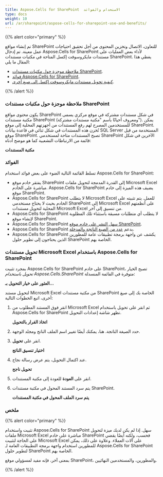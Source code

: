 ```yaml
---
title: Aspose.Cells for SharePoint  الاستخدام والفوائد
type: docs
weight: 10
url: /ar/sharepoint/aspose-cells-for-sharepoint-use-and-benefits/
---
```


{{% alert color="primary" %}} 

تم إنشاء مواقع SharePoint للتعاون، الاتصال وتخزين المحتوى من أجل تحقيق احتياجات عمل معينة. تم إدخال Aspose.Cells for SharePoint لأداء بعض العمليات على مستندات مايكروسوفت إكسل المتاحة في مكتبات مستندات SharePoint. يغطي هذا المقال ما يلي:

- [ملاحظة موجزة حول مكتبات مستندات SharePoint](/cells/ar/sharepoint/aspose-cells-for-sharepoint-use-and-benefits/).
- [فوائد Aspose.Cells for SharePoint](/cells/ar/sharepoint/aspose-cells-for-sharepoint-use-and-benefits/).
- [كيفية تحويل مستندات مايكروسوفت إكسل إلى صيغ أخرى](/cells/ar/sharepoint/aspose-cells-for-sharepoint-use-and-benefits/).

{{% /alert %}} 
### **ملاحظة موجزة حول مكتبات مستندات SharePoint**
يكون محتوى مواقع SharePoint في شكل مستندات مشتركة في موقع مركزي يسمى مكتبة مستندات SharePoint (ومعروف أحيانًا باسم "مكتبة مستندات مشتركة"). يمكن للمستخدمين المصرح لهم رفع المستندات من أجهزتهم المحلية إلى موقع SharePoint. تُخزن هذه المستندات في شكل ثنائي في قاعدة بيانات SQL Server المستخدمة من قبل موقع SharePoint. تصبح المستندات متاحة لمستخدمي SharePoint الآخرين في شكل قائمة من الارتباطات التشعبية كما هو موضح أدناه:

**مكتبة المستندات** 


### **الفوائد**
تسلط القائمة التالية الضوء على بعض فوائد استخدام Aspose.Cells for SharePoint:

- يفتقر خادم موقع SharePoint إلى القدرة المدمجة لتحويل ملفات Microsoft Excel مباشرة على الخادم. Aspose.Cells for SharePoint يضيف هذه الميزة إلى خادم موقع SharePoint.
- Aspose.Cells for SharePoint لا يتطلب Microsoft Excel للعمل. يتم تثبيته على الخادم بحيث لا يحتاج مستخدمي SharePoint إلى Microsoft Excel على أنظمتهم المحلية لتحويل مستندات Microsoft Excel من تنسيق إلى آخر.
- Aspose.Cells for SharePoint لا يتطلب أي متطلبات مسبقة باستثناء تلك المطلوبة لإنشاء موقع SharePoint.
- Aspose.Cells for SharePoint [سهل النشر على خادم موقع SharePoint](/cells/ar/sharepoint/installing-aspose-cells-for-sharepoint/).
- Aspose.Cells for SharePoint يدعم [عدد من الصيغ الناتجة والمدخلة](/cells/ar/sharepoint/multiple-format-support/).
- Aspose.Cells for SharePoint يكشف عن واجهة برمجة تطبيقات عامة للمطورين الذين يحتاجون إلى تطوير حلول SharePoint الخاصة بهم.
### **تحويل مستندات Microsoft Excel باستخدام Aspose.Cells for SharePoint**
بمجرد تثبيت Aspose.Cells for SharePoint على خادم SharePoint، تصبح الخيار *تحويل باستخدام Aspose.Cells.SharePoint* متوفرة في القائمة المنسدلة: 

**العثور على خيار التحويل بـ...** 

لتحويل مستند Microsoft Excel من مكتبة مستندات SharePoint الخاصة بك إلى صيغ أخرى، اتبع الخطوات التالية:

1. انقر فوق المستند المطلوب من Microsoft Excel ثم انقر على تحويل باستخدام Aspose.Cells for SharePoint
   تظهر شاشة إعدادات التحويل. 

   **اتخاذ القرار بالتحويل** 


1. حدد الصيغة الناتجة.
   هنا، يمكنك أيضًا تغيير اسم الملف الناتج ومجلد الوجهة.
1. انقر على **تحويل**. 

   **اختيار تنسيق الناتج** 



1. عند اكتمال التحويل، يتم عرض رسالة نجاح. 

   **تحويل ناجح** 



1. انقر على **العودة** للعودة إلى مكتبة المستندات.
1. يتم سرد المستند المحول في مكتبة مستندات SharePoint. 

   **يتم سرد الملف المحول في مكتبة المستندات** 


### **ملخص**
{{% alert color="primary" %}} 

تثبيت واستخدام Aspose.Cells for SharePoint سهل. إذا لم يكن لديك ميزة لتحويل ملفات Microsoft Excel مباشرة على خادم SharePoint فحسب، ولكنه أيضًا يقضي على الحاجة لتثبيت Microsoft Excel على آلات العملاء. وعلاوة على ذلك، يمكن للمطورين استخدام واجهة برمجة التطبيقات العامة لـ Aspose.Cells for SharePoint لتطوير حلول SharePoint الخاصة بهم.

بمعنى آخر، فإنه مفيد لمسؤولي موقع SharePoint، والمطورين، والمستخدمين النهائيين. 

{{% /alert %}}
